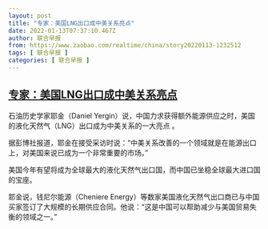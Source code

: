 ```yaml
---
layout: post
title: "专家：美国LNG出口成中美关系亮点"
date: 2022-01-13T07:37:10.467Z
author: 联合早报
from: https://www.zaobao.com/realtime/china/story20220113-1232512
tags: [ 联合早报 ]
categories: [ 联合早报 ]
---
```

<!--1642071900000-->
[专家：美国LNG出口成中美关系亮点](https://www.zaobao.com/realtime/china/story20220113-1232512)
------

<div>
<p>石油历史学家耶金（Daniel Yergin）说，中国力求获得额外能源供应之时，美国的液化天然气（LNG）出口成为中美关系的一大亮点 。</p><p>据彭博社报道，耶金在接受采访时说：“中美关系改善的一个领域就是在能源出口上，对美国来说已成为一个非常重要的市场。”</p><p>美国今年有望将成为全球最大的液化天然气出口国，而中国已坐稳全球最大进口国的宝座。</p><section id="imu"><div id="dfp-ad-imu1">        </div></section><p>耶金说，钱尼尔能源（Cheniere Energy）等数家美国液化天然气出口商已与中国买家签订了大规模的长期供应合同。他说：“这是中国可以帮助减少与美国贸易失衡的领域之一。”</p>      <div class="cx_paywall_placeholder" id="sph_cdp_40"></div>
</div>
